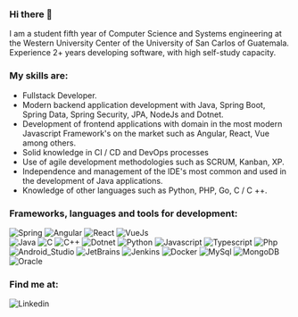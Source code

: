 ### Hi there 👋

<!--
**BryanBmmF/BryanBmmF** is a ✨ _special_ ✨ repository because its `README.md` (this file) appears on your GitHub profile.

Here are some ideas to get you started:

- 🔭 I’m currently working on ...
- 🌱 I’m currently learning ...
- 👯 I’m looking to collaborate on ...
- 🤔 I’m looking for help with ...
- 💬 Ask me about ...
- 📫 How to reach me: ...
- 😄 Pronouns: ...
- ⚡ Fun fact: ...
-->

I am a student fifth year of Computer Science and Systems engineering at the Western University Center of the University of San Carlos of Guatemala. Experience 2+ years developing software, with high self-study capacity.

### My skills are:

 - Fullstack Developer.
 - Modern backend application development with Java, Spring Boot, Spring Data, Spring Security, JPA, NodeJs and Dotnet.
 - Development of frontend applications with domain in the most modern Javascript Framework's on the market such as Angular, React, Vue among others.
 - Solid knowledge in CI / CD and DevOps processes
 - Use of agile development methodologies such as SCRUM, Kanban, XP.
 - Independence and management of the IDE's most common and used in the development of Java applications.
 - Knowledge of other languages such as Python, PHP, Go, C / C ++.

### Frameworks, languages ​​and tools for development:
![Spring](https://img.shields.io/badge/Spring-999999?style=for-the-badge&amp;logo=Spring&amp;logoColor=green&amp;labelColor=101010)
![Angular](https://img.shields.io/badge/Angular-0f60ca?style=for-the-badge&amp;logo=Angular&amp;logoColor=red&amp;labelColor=101010)
![React](https://img.shields.io/badge/React-89b1e6?style=for-the-badge&amp;logo=React&amp;logoColor=blue&amp;labelColor=101010)
![VueJs](https://img.shields.io/badge/VueJs-89b1e6?style=for-the-badge&amp;logo=V&amp;logoColor=blue&amp;labelColor=101010)</br>
![Java](https://img.shields.io/badge/Java-cbe26f?style=for-the-badge&amp;logo=Java&amp;logoColor=blue&amp;labelColor=101010)
![C](https://img.shields.io/badge/C_Native-6fe2dc?style=for-the-badge&amp;logo=C&amp;logoColor=blue&amp;labelColor=101010)
![C++](https://img.shields.io/badge/C++_Native-6fd4e2?style=for-the-badge&amp;logo=cplusplus&amp;logoColor=green&amp;labelColor=101010)
![Dotnet](https://img.shields.io/badge/.NetCore_Dotnet_ASP-986fe2?style=for-the-badge&amp;logo=dotnet&amp;logoColor=white&amp;labelColor=101010)
![Python](https://img.shields.io/badge/Python-d9f40f?style=for-the-badge&amp;logo=Python&amp;logoColor=blue&amp;labelColor=101010)
![Javascript](https://img.shields.io/badge/Javascript-f2f5d9?style=for-the-badge&amp;logo=Javascript&amp;logoColor=yellow&amp;labelColor=101010)
![Typescript](https://img.shields.io/badge/Typescript-27899f?style=for-the-badge&amp;logo=Typescript&amp;logoColor=blue&amp;labelColor=101010)
![Php](https://img.shields.io/badge/PHP-70279f?style=for-the-badge&amp;logo=php&amp;logoColor=purple&amp;labelColor=101010)</br>
![Android_Studio](https://img.shields.io/badge/Android_Studio-928d96?style=for-the-badge&amp;logo=Android&amp;logoColor=green&amp;labelColor=101010)
![JetBrains](https://img.shields.io/badge/JetBrains-ef863f?style=for-the-badge&amp;logo=jetbrains&amp;logoColor=white&amp;labelColor=101010)
![Jenkins](https://img.shields.io/badge/Jenkins-a5a598?style=for-the-badge&amp;logo=jenkins&amp;logoColor=red&amp;labelColor=101010)
![Docker](https://img.shields.io/badge/Docker-608dab?style=for-the-badge&amp;logo=docker&amp;logoColor=blue&amp;labelColor=101010)
![MySql](https://img.shields.io/badge/MySQL-635f22?style=for-the-badge&amp;logo=mysql&amp;logoColor=blue&amp;labelColor=101010)
![MongoDB](https://img.shields.io/badge/MongoDB-4a6322?style=for-the-badge&amp;logo=mongodb&amp;logoColor=green&amp;labelColor=101010)
![Oracle](https://img.shields.io/badge/Oracle-596f7d?style=for-the-badge&amp;logo=oracle&amp;logoColor=red&amp;labelColor=101010)</br>


### Find me at:

![Linkedin](https://www.linkedin.com/in/bryan-misael-monz%C3%B3n-fuentes-7a2178215/)
